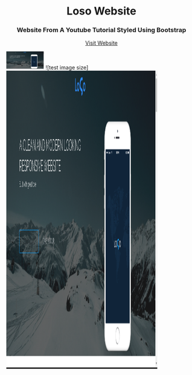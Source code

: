 <h1 align="center">Loso Website</h1>
<h3 align="center">Website From A Youtube Tutorial Styled Using Bootstrap</h3>

<p align="center">
<a align="center" href="https://nkululekombhele.github.io/LosoWebsite/" target="_blank" >Visit Website</a>
</p>

<img width="100" height="auto" src="https://raw.githubusercontent.com/NkululekoMbhele/LosoWebsite/master/images/screenshots/Screenshot%202022-07-16%20150556.png" />
![test image size]<img src="https://raw.githubusercontent.com/NkululekoMbhele/LosoWebsite/master/images/screenshots/Screenshot%202022-07-16%20150556.png" width="400" height="790">


